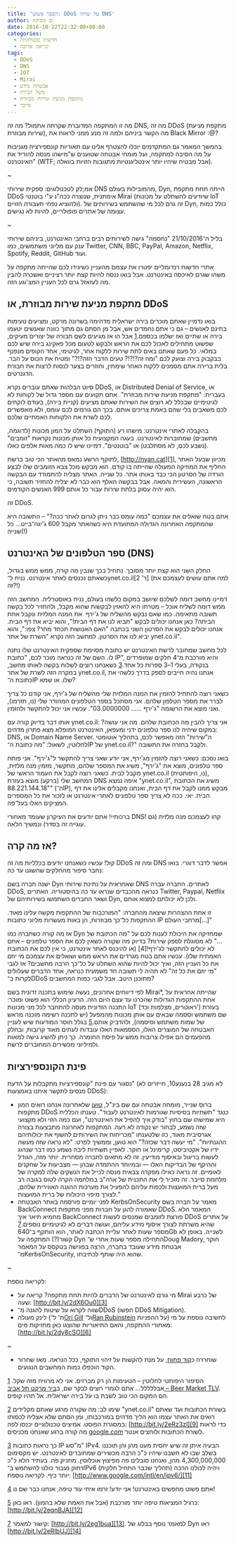 ```yaml
---
title: 'הסבר פשוט: DDoS על שרתי DNS'
author: ים מסיקה
date: 2016-10-22T22:32:00+00:00
categories:
  - חדשות טכנולוגיות
  - קריאה ארוכה
tags:
  - DDoS
  - DNS
  - IOT
  - Mirai
  - אבטחת מידע
  - משל הבירה
  - מתקפת מניעת שירות מבוזרת
  - סייבר
---
```


מה זו המתקפה המדוברת שקרתה אתמול? מה זה DNS, מה זה DDoS (מתקפת מניעת שירות מבוזרת), מה הקשר ביניהם ולמה זה מנע ממני לראות את Black Mirror :@?

בהמשך המאמר גם המתקדמים יוכלו להצטרף אלינו עם תאוריות קונספירציה מגניבות על מה הסיבה למתקפה, ועל מומחי אבטחה שטוענים ש"מישהו מנסה להוריד את האינטרנט" (WTF; אבל מבטיח שיהיו יותר אינטליגנטיות מתגובות הזויות בוואלה).

~

אמ;לק לטכנולוגים: ספקית שירותי DNS מהמובילות בעולם, Dyn, הייתה תחת מתקפת DDoS אימתנית, שנוצרה ככה"נ ע"י בוטנטי Mirai (שיודעים להשתלט על מכונות IoT ולהוציא נפחי תעבורה הזויים). זה גרם לכל מי שהשתמש בשירותים של Dyn, כולל כמות עצומה של אתרים פופולריים, להיות לא נגישים.

~

בליל ה־21/10/2016 "נחסמה" גישה לשירותים רבים ברחבי האינטרנט, ביניהם שירותי ענק עם מליוני משתמשים, כמו Twitter, CNN, BBC, PayPal, Amazon, Netflix, Spotify, Reddit, GitHub ועוד.

אתרי חדשות רנדומליים יפטרו את עצמם מהעניין כשיגידו לכם שהייתה מתקפה על משהו שגרם לאיכסה באינטרנט. אבל בואו ננסה להיות קצת יותר רציניים ואשכרה להבין מה לעזאזל גרם לכל העניין המצ'וגע הזה.

## מתקפת מניעת שירות מבוזרת, או DDoS

בואו נדמיין שאתם מוכרים בירה ישראלית מדהימה בשרונה מרקט, ומציעים טעימות בחינם לאנשים – גם כי אתם נחמדים אש, אבל מן הסתם גם מתוך כוונה שאנשים יטעמו בירה או שתיים ואז ישלמו בכספם.[1] אבל הו אז מגיעים לשם חבורה של יצורים מעיקים, שפשוט מתחילים לאכול לכם את הראש ולבקש לטעום מכל פאקינג בירה שיש לכם במלאי. כל פעם שאתם באים לתת שירות ללקוח אחר, לגיטימי, אחד הקופים מנפנף בבקבוק בירה וצועק לכם "ומה זה?!?!? טעים הדבר הזה?!?" ומטיח את הכוס על הבר. בלית ברירה אתם מסמנים ללקוח האחר שימתין, וחוזרים בצער לנסות לרצות את חבורת הדגנרטים.

סיוט הבלהות שאתם עוברים נקרא DDoS, או Distributed Denial of Service, או בעברית: "מתקפת מניעת שירות מבוזרת". אתם תקועים עם מספר גדול של לקוחות לא לגיטימיים שבכלל לא רוצים את השירות שאתם מציעים (קניית בירה), בעודם לוקחים לכם משאבים בלי שהם באמת צריכים אותם. בכך הם גורמים לכם עומס, ולא מאפשרים לכם לשרת את הלקוחות האמתיים שלכם.

בהקבלה לאתרי אינטרנט: מישהו רע (התוקף) השתלט על המון מכונות (לדוגמה, מחשבים) שמחוברות לאינטרנט. בעגה המקצועית כל אותן מכונות נקראות "זומבים" (נשבע לכם, לא מסתלבט) או "בוטנטים". דמיינו שיש לו כמה מאות אלפים כאלו.

לתוקף הרשע נמאס מהאתר הכי טוב ברשת, [http://nyan.cat][1], מכיוון שבעל האתר החליף את המוזיקה המעולה שהייתה בו קודם. הוא מבקש מכל צבא הזומבים שלו לבצע הורדה של הסרטון הכי כבד באותו אתר. כל שנייה. האתר מצליח להתמודד עם הבקשה הראשונה, העשירית והמאה. אבל בבקשה האלף הוא כבר לא יצליח להחזיר תשובה, כי הוא יהיה עסוק בלתת שירות עבור כל אותם 999 האנשים הקודמים.

זה DDoS.

אתם בטח שואלים את עצמכם "כמה עומס כבר ניתן לגרום לאתר ככה?" – התשובה היא שהמתקפה האחרונה הגדולה המתועדת היא כשהאתר מקבל 600 ג'יגה־בייט&#8230; כל שנייה(!)

## ספר הטלפונים של האינטרנט (DNS)

החלק השני הוא קצת יותר מסובך. נתחיל בכך שנבין מה קורה, ממש ממש בגדול, כשאתם נכנסים לאתר אינטרנט. נניח ל־ynet.co.il\[ר' 2\] (למה אתם עושים לעצמכם את זה?!)

דמיינו מחשב דומה לשלכם שיושב במקום כלשהו בעולם, נניח באוסטרליה. המחשב הזה ממש דומה לשליח אוכל – מטרתו היא להאזין לבקשות שהוא מקבל, ולהחזיר לכל בקשה תשובה מתאימה. כמו שאם נבקש מהשליח של ג'ירף&nbsp; את המנה המלזית ונקבל אחת הביתה? כאן אנחנו יכולים לבקש "תביא לנו את דף הבית!", והוא יביא את דף הבית. אנחנו יכולים לבקש את הסרטון השני בכתבה "האם האנושות תכחד מחר? צפו:", והוא יביא לנו את הסרטון. למחשב הזה נקרא "השרת של אתר ynet.co.il".

לכל מחשב שמחובר לרשת האינטרנט יש כתובת מסוימת שספקית האינטרנט שלו נתנה לו. השם של זה כנראה מוכר לכם, "כתובת IP", והיא מורכבת מ־4 חלקים שמופרדים בנקודה, בעלי 1–3 ספרות כל אחד.[3] כשאנחנו רוצים לשלוח בקשה לאותו מחשב, במקרה הזה לשרת של אתר ynet.co.il, אנחנו נהיה חייבים לספק בדרך כלשהי את כתובת ה־IP שלו. או שמא?

כשאני רוצה להתחיל להזמין את המנה המלזית שלי מהשליח של ג'ירף, אני קודם כל צריך לברר את מספר הטלפון שלהם. אני מסתכל בספר הטלפונים המהודר שלי (נו, תזרמו), ואני מוצא את הרשומה "ג'ירף &#8230;&#8230; 03.0000000". עכשיו אני יכול להתקשר ולהזמין.

אותו דבר בדיוק קורה עם ynet.co.il: אני צריך להבין מה הכתובת שלהם. מה אני עושה? במקום שיהיה לנו ספר טלפונים ידני ומעפאן, האינטרנט המופלא מצא פתרון מדהים: DNS, או Domain Name Server. ה"שירות" הזה מאפשר לכם, בתהליך אוטומטי לחלוטין, לשאול: "מה כתובת ה־IP של ynet.co.il?" ולקבל בחזרה את התשובה.

בואו נסכם: כשאני רוצה להזמין מג'ירף, אני יודע שאני צריך להתקשר ל"ג'ירף". אני פותח ספר טלפונים, מוצא את "ג'ירף", משיג את המספר שלהם, מתקשר, מזמין מנה מלזית, מקבל לבית. כשאני רוצה לקבל את העמוד הראשי של ynet.co.il (נו, היפותטית), המחשב שלי (ברקע) מוצא בעזרת DNS איפה נמצא "ynet.co.il", משיג את הכתובת "88.221.144.18" (ה־IP), מבקש ממנו לקבל את דף הבית, ואנחנו מקבלים אלינו את דף הבית. יאי. ככה לא צריך ספר טלפונים לאתרי אינטרנט או לזכור את כל המספרים המציקים האלו בעל־פה.

ברכותיי! אתם יודעים את העיקרון שעומד מאחורי DNS! קחו לעצמכם מנה מלזית (גם עוגייה זה בסדר) ונמשיך הלאה.

## אז מה קרה?

קול! עכשיו כשאנחנו יודעים בכלליות מה זה DDoS ומה זה DNS אפשר לדבר דוגרי. בואו נחבר סיפור מהחלקים שהשגנו עד כה:

ישנה חברה בשם Dyn שאחראית על נתינת שירותי DNS לאתרים. החברה עברה DDoS, כנראה מהכבדים שנראו עד כה בהיסטוריה. האתרים Twitter, Paypal, Netflix ושאר החברים השתמשו בשירותיהם של Dyn, ולכן לא יכולתם למצוא אותם.

זו אחת ההצהרות שיצאה מהחברה: "המורכבות של ההתקפות מקשה עלינו מאוד. ההתקפות כל־כך מבוזרות, הן באות מעשרות מליוני כתובות IP מרחבי העולם[&#8230;]"

אז מה קורה כשחברה כמו Dyn שמחזיקה את היכולת לענות לכם על "מה הכתובת של &#8230;" לא מסוגלת לספק שירות? בדיוק מה שקורה כשאין לכם את הספר טלפונים – אתם לא יכולים להתקשר לג'ירף!\[4\] (או להיכנס לאתר אינטרנט, כי אין לכם את הכתובת האמתית שלו). עכשיו אתם בטח מגרדים את הראש ממש ושואלים את עצמכם מי יוזם את כל העניין הזה, ואיך יכול להיות שהוא השתלט על כל־כך הרבה מחשבים? אז לגבי "מי יוזם את כל זה" לא תהיה לי תשובה חד משמעית כנראה, אחד הדברים שעלולים לקרות ב־DDoS מתוכנן היטב. אבל לגבי כמות המחשבים?

לפי דיווחים אחרונים, נעשה שימוש בתכנה זדונית בשם Mirai*, שהייתה אחראית על אחת ההתקפות הגדולות שהכרנו עד עצם היום הזה. הרעיון הכללי הוא פשוט ומוכר: התכנה הזדונית מנסה להתחבר לכל מני מכונות IoT (ראוטרים, מצלמות וכד') בעזרת שם משתמש וססמה שבאים עם אותן מכונות מהמפעל (יש לתכנה רשימה מוכנה מראש של שמות משתמש וסיסמה), ולהדביק אותם.[5] בגלל חוסר המודעות שיש לעניין האבטחה של המוצרים האלו, הססמאות האלו עובדות לעתים מאוד קרובות, ובחלק מהפעמים הם אפילו צרובות ממש על פיסת החומרה. כך ניתן להשיג גישה למאות ולמיליוני מכשירים המחוברים לרשת.

## פינת הקונספירציות

נסגור עם פינת "קונספירציות מתקבלות על הדעת" (לא מגיב 28 בנענע10, חייזרים לא מנסים לתקשר איתנו באמצעות DDoS):

  * ברוס שנייר, מומחה אבטחה עם שם בינ"ל, [טוען][2] שלאחרונה אנחנו רואים המון מתקפות DDoS כנגד "תשתיות בסיסיות שגורמות לאינטרנט לעבוד". טענתו הכללית היא שמישהו שם בחוץ "בודק איך להפיל את האינטרנט", ועם כמה הזוי ולא מקצועי שזה נשמע, לבחור יש נקודה לא רעה. המתקפות לאחרונה מתבצעות בצורה אגרסיבית מאוד, כזו שלטענתו "מכריחות את השירותים לחשוף את יכולותיהם ההגנתיות". "מי יעשה דבר שכזה?" הוא טוען, וממשיך לפרט: "לא נראה שזה מעשה ידיו של אקטיביסט, קרימינל או חוקר. לאפיין תשתיות ליבה נשמע כמו דבר שנהוג לעשות בריגול ובאיסוף מודיעין. זה לא מתאים לחברה מסחרית. יותר מזה, הגודל וההיקף של הבדיקות האלו &#8212; ובמיוחד ההתמדה שבהן &#8212; מצביעות על שחקנים לאומיים. זה נראה כאילו מפקדה צבאית מנסה לכייל את הנשקים שלה למקרה של מלחמת סייבר. זה מזכיר לי את התכנית של ארה"ב במלחמה הקרה לטוס בגובה רב מעל ברית המועצות ולכפות עליהם להפעיל את מערכות ההגנה האווירית שלהם, לצורך מיפוי היכולות של ברית המועצות."
  * לפני יומיים פורסמה באתר האבטחה KerbsOnSecurity מאמר על חברה בשם BackConnect שאמורה להגן על חברות מפני מתקפות DDoS. המאמר הלא מחמיא תיאר איך BackConnect פורצת לזומבים שמנסים לעשות DDoS על אתרים שהיא משרתת לצורך איסוף מידע עליהם, ועושה דברים לא לגיטימיים נוספים.[7] מספר שעות לאחר עליית הכתבה לאתר, הוא הותקף ב־640Gb לשנייה. באופן לא קשור(?) המתקפה על Dyn התחילה מספר שעות אחרי ש־Doug Madory, חוקר אבטחת מידע שעובד בחברה, הרצה בפגישה בטקסס על המאמר מ־KerbsOnSecurity, שהוא היה שותף לכתיבתו.

~

לקריאה נוספת:

  * מי גורם לאינטרנט של הדברים להיות תחת מתקפה? קריאה על Mirai של כרבע שעה: [http://bit.ly/2dX6Ou0][3]
  * שווה לקרוא על שיטות להגנה מ־DDoS (חפשו DDoS Mitigation).
  * לינק מעולה (ת' ל־[Ori Gill][4] ול־[Ran Rubinstein][5] על ההפניות) לחשיבה נוספת על מי מאחורי ההתקפה, והאם התיאוריות שהוצגו כאן מחזיקות מים: [http://bit.ly/2dy8cSO][6]

~

* שוחררה כ[קוד פתוח][7], על מנת להקשות על זיהוי התוקף, ככל הנראה. מאז שחרור הקוד הוכפלו כמות המחשבים הנגועים.

[1] הסיפור היפותטי לחלוטין – הטעימות הן רק מברזים. אני לא מרוויח מזה שקל. אבללללל&#8230; אתם לגמרי רוצים לבקר שם, ב[ביר מרקט תל אביב &#8211; Beer Market TLV][8]. הם המקום הכי טוב לשבת בו על בירה ישראלית. אל תהיו קופים.

[2] שימו לב: מה שקורה מרגע שאתם מקלידים "ynet.co.il" בשורת הכתובות ועד שאתם רואים את האתר עצמו הוא הליך מדהים במורכבותו, ומן הסתם שלא אצליח לכסותו במסגרת הפוסט. אמיצים טכנולוגיים יכנסו לפה: [http://bit.ly/2eRz3zl][9] כדי לראות מה קורה ברגע שאנחנו מכניסים [google.com][10] לשורת הכתובות ולוחצים אנטר.

[3] כך נראות כתובות IP מ"סוג" IPv4. הבעיה איתן זה שיש יחסית מעט מהן והן תוכננו בשלב שבו לא חשבנו שיהיו כ"כ הרבה מכשירים שמחוברים לאינטרנט. יש מקסימום 4,300,000,000 מהן, ואנחנו סובלים פה מפיצוץ אוכלוסין. מחניק פה. בעתיד הלא כ"כ רחוק נעבור כולנו להשתמש ב־IPv6 (תהליך שכבר התחיל חלקית) ויהיה לכולנו הרבה יותר כיף. לקריאה נוספת: [http://www.google.com/intl/en/ipv6/][11]

[4] אתם פשוט מחפשים באינטרנט! אני יודע! זרמו איתי עוד טיפה, אנחנו כבר שם נו!

[5] כרגיל המציאות טיפה יותר מורכבת (אבל את האמת שלא בהמון). ראו כאן: [http://bit.ly/2eqnBJA][12]

[7] קישור למאמר: [http://bit.ly/2eg1bua][13]. למאמר נוסף בבלוג של Dyn ראו [http://bit.ly/2eRIbUJ][14]

 [1]: https://l.facebook.com/l.php?u=http%3A%2F%2Fnyan.cat%2F%3Ffbclid%3DIwAR0ENmgaIUhN9YNUzElHBk5dQr9KSJlGyLWOTsr52LGmkAeKJ6XkqUDlxOE&h=AT0qH1LWJWE3m_pLUf1ZOdeR_4nBWuolxalTASmDmg23PyPowAUXhMlZgWKH26_dyKzVhlXg0FzxZknbOzGS0og34Kx7EMHfknXhaiMX6vVuAQUgvTobLm4KBAyeU7fk6QVOj8cevQ&__tn__=-UK-R&c[0]=AT3zO65Pg4dhhfbY8g71z--KNguOle6sTT4Z7ortdMKFTDfcWL13kJy5OgU9m9bx6IVKwTydMxe0nRdDYYIdc_R3iqgflf7dYggCfqIr4UuC9oWUhKsQSzv8QNEercAmvEwao3QiEgVUjZ1hUmZv7xbkKpHSYJrLLCRo5GP9AQ
 [2]: http://bit.ly/2erEg0T
 [3]: https://bit.ly/2dX6Ou0?fbclid=IwAR0OjYjt-TZb7VrEumH7vU-PR094KhUIAkQsEu0IAiCkDDGkdD1TFfGgOTA
 [4]: https://www.facebook.com/ori.gill?__cft__[0]=AZWP-taiJ6VZNOP7B_07ahcs750qlucy2gOalE2zqr5KFxjUbUUq4xosTYCCRG0kKiIIz7DvVwEJrvVQFGKUb1eAAbHysJmF0G-Fbv21KqduXcidTQQGoYlE0rTFWABHAKcUv0EJwCFkXFCQR7CKOFOu&__tn__=-]K-R
 [5]: https://www.facebook.com/ranru?__cft__[0]=AZWP-taiJ6VZNOP7B_07ahcs750qlucy2gOalE2zqr5KFxjUbUUq4xosTYCCRG0kKiIIz7DvVwEJrvVQFGKUb1eAAbHysJmF0G-Fbv21KqduXcidTQQGoYlE0rTFWABHAKcUv0EJwCFkXFCQR7CKOFOu&__tn__=-]K-R
 [6]: https://l.facebook.com/l.php?u=https%3A%2F%2Fbit.ly%2F2dy8cSO%3Ffbclid%3DIwAR01gnPx6P4W6vCxGMGfUU9Q87TJv0PziSgYQfOi3ogKrTo5VIkGF4Fl9IQ&h=AT2BcpDNNPBLKVq-MhzQc6mFFssI7N6LwlaPEle597ZO5qwvFOmSjuqDt8RH9Yfo81hD7DCNS4TsJ2ogf1QszdpltrF9-cZ8Kc-8xVfoYeSUvI22ki7QS6RfpH9T8b-8TnWMWIJV6g&__tn__=-UK-R&c[0]=AT3zO65Pg4dhhfbY8g71z--KNguOle6sTT4Z7ortdMKFTDfcWL13kJy5OgU9m9bx6IVKwTydMxe0nRdDYYIdc_R3iqgflf7dYggCfqIr4UuC9oWUhKsQSzv8QNEercAmvEwao3QiEgVUjZ1hUmZv7xbkKpHSYJrLLCRo5GP9AQ
 [7]: https://github.com/jgamblin/Mirai-Source-Code?fbclid=IwAR3dtrA4q_vjYfm5huGkZSLg-iwO0nZWC0VF4lb_ZC8X9h_4P8IUKdMahGI
 [8]: https://www.facebook.com/BeerMarketTLV/?__cft__[0]=AZWP-taiJ6VZNOP7B_07ahcs750qlucy2gOalE2zqr5KFxjUbUUq4xosTYCCRG0kKiIIz7DvVwEJrvVQFGKUb1eAAbHysJmF0G-Fbv21KqduXcidTQQGoYlE0rTFWABHAKcUv0EJwCFkXFCQR7CKOFOu&__tn__=kK-R
 [9]: https://l.facebook.com/l.php?u=https%3A%2F%2Fbit.ly%2F2eRz3zl%3Ffbclid%3DIwAR0f5S4eOHCnaUZIbnK-FcaPXwKbOpNUMMxXQ00ZruXfrNxmrOCVdbLOMQQ&h=AT3pElzjogYcoCnBygK8-MD9p7yi9-3G1LqMTErrllZpq84IRxFMW3xzldk5xdEuq9LG2QGsAUWKqxUH-YW9qhj5puoephyrsBES6NP93ZzMAtmefg8X6sHTxR8zbGsnCV6aZSZK-A&__tn__=-UK-R&c[0]=AT3zO65Pg4dhhfbY8g71z--KNguOle6sTT4Z7ortdMKFTDfcWL13kJy5OgU9m9bx6IVKwTydMxe0nRdDYYIdc_R3iqgflf7dYggCfqIr4UuC9oWUhKsQSzv8QNEercAmvEwao3QiEgVUjZ1hUmZv7xbkKpHSYJrLLCRo5GP9AQ
 [10]: https://l.facebook.com/l.php?u=https%3A%2F%2Fgoogle.com%2F%3Ffbclid%3DIwAR2rLU_stNtQC8os0cEPIKDufwOh2-u4m_krzr0keIZWLOwnWEe6QYRB6-I&h=AT1eaimVCy21mzpWlKMJUdSjhYV81Sq-isGf_yDbzjRL6xuKvlZgBVDaStjNj2NAl8eICycYYEGTJbD8f9up9oWzzUIdfkKn9Fqq6feumb-C6U9bTgH-e2861MR_dljSa10yhch4dA&__tn__=-UK-R&c[0]=AT3zO65Pg4dhhfbY8g71z--KNguOle6sTT4Z7ortdMKFTDfcWL13kJy5OgU9m9bx6IVKwTydMxe0nRdDYYIdc_R3iqgflf7dYggCfqIr4UuC9oWUhKsQSzv8QNEercAmvEwao3QiEgVUjZ1hUmZv7xbkKpHSYJrLLCRo5GP9AQ
 [11]: https://www.google.com/intl/en/ipv6/?fbclid=IwAR2mTUkJf5m4NFpxcJLIXlCvTXCRR14YFNZmvUBFgcZHz_qN-_sg-zEe9TY
 [12]: https://bit.ly/2eqnBJA?fbclid=IwAR3riMLgpw9NKZX51FjicWgIDO-aU6Y3QpaJUIBg5nYFYoEqYEKU0XRkbzI
 [13]: https://l.facebook.com/l.php?u=https%3A%2F%2Fbit.ly%2F2eg1bua%3Ffbclid%3DIwAR38DuW0ItyM3SC35Sj4MMtGsW53bmqxOxQU4EldI_s6vEjYbKPwS5luhHI&h=AT2JRch1HKa9Abz5XW4TNs7Vb1FWUsZGytybJ9xLwx4K5DpScHczoIhVkeWqh8Z-9t2QrO5_eqBspdl5uQ5HDezdxrpYIJUi78kMMMtEaobH_UGSCykN8LS7W1kJpMP0kk-yi5jBHg&__tn__=-UK-R&c[0]=AT3zO65Pg4dhhfbY8g71z--KNguOle6sTT4Z7ortdMKFTDfcWL13kJy5OgU9m9bx6IVKwTydMxe0nRdDYYIdc_R3iqgflf7dYggCfqIr4UuC9oWUhKsQSzv8QNEercAmvEwao3QiEgVUjZ1hUmZv7xbkKpHSYJrLLCRo5GP9AQ
 [14]: https://l.facebook.com/l.php?u=https%3A%2F%2Fbit.ly%2F2eRIbUJ%3Ffbclid%3DIwAR2KywDZ1jVkev8QV3OQJLfImAdqyef-w6XgUMO8bMkj9OKDQPddeFiLFs0&h=AT08_UpV7wgwTaKfAcOSawv8OcJ0YRMn_Ecr9FSSHD5kckNKh95wZm-51zVLawRkh02233AHrV4_bk7kszXIz_26IxEYyXFvkCkvJvHWr8QCIbhHoUk7DE4sQELv_hW6uAsEmGDvYw&__tn__=-UK-R&c[0]=AT3zO65Pg4dhhfbY8g71z--KNguOle6sTT4Z7ortdMKFTDfcWL13kJy5OgU9m9bx6IVKwTydMxe0nRdDYYIdc_R3iqgflf7dYggCfqIr4UuC9oWUhKsQSzv8QNEercAmvEwao3QiEgVUjZ1hUmZv7xbkKpHSYJrLLCRo5GP9AQ
